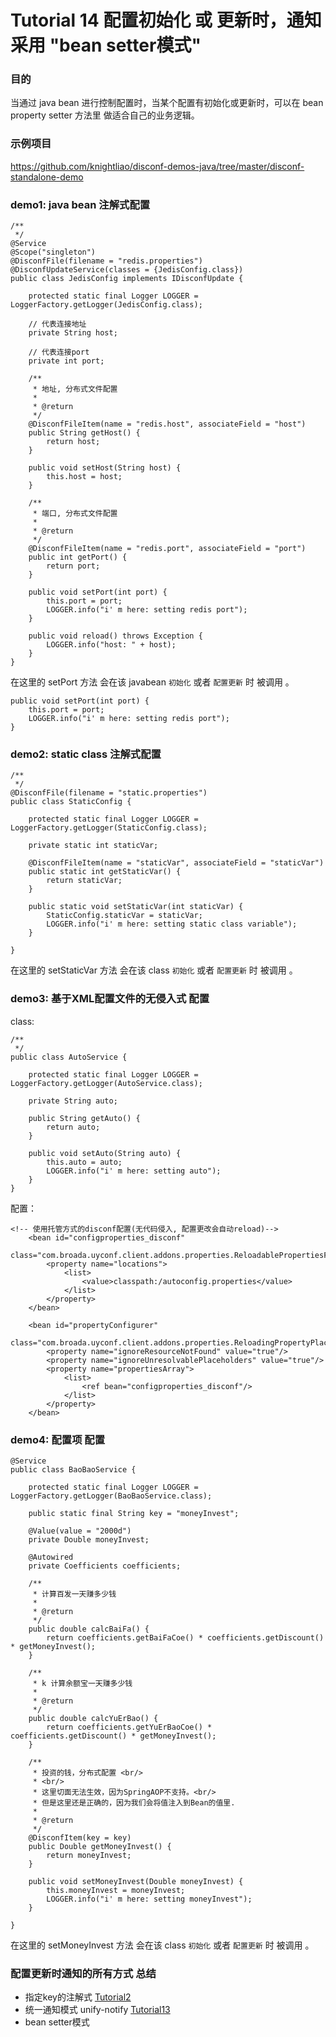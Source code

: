 Tutorial 14 配置初始化 或 更新时，通知采用 "bean setter模式"
=======

### 目的

当通过 java bean 进行控制配置时，当某个配置有初始化或更新时，可以在 bean property setter 方法里 做适合自己的业务逻辑。

### 示例项目

https://github.com/knightliao/disconf-demos-java/tree/master/disconf-standalone-demo

### demo1: java bean 注解式配置

    /**
     */
    @Service
    @Scope("singleton")
    @DisconfFile(filename = "redis.properties")
    @DisconfUpdateService(classes = {JedisConfig.class})
    public class JedisConfig implements IDisconfUpdate {
    
        protected static final Logger LOGGER = LoggerFactory.getLogger(JedisConfig.class);
    
        // 代表连接地址
        private String host;
    
        // 代表连接port
        private int port;
    
        /**
         * 地址, 分布式文件配置
         *
         * @return
         */
        @DisconfFileItem(name = "redis.host", associateField = "host")
        public String getHost() {
            return host;
        }
    
        public void setHost(String host) {
            this.host = host;
        }
    
        /**
         * 端口, 分布式文件配置
         *
         * @return
         */
        @DisconfFileItem(name = "redis.port", associateField = "port")
        public int getPort() {
            return port;
        }
    
        public void setPort(int port) {
            this.port = port;
            LOGGER.info("i' m here: setting redis port");
        }
    
        public void reload() throws Exception {
            LOGGER.info("host: " + host);
        }
    }

在这里的 setPort 方法 会在该 javabean `初始化` 或者 `配置更新` 时 被调用 。
    
    public void setPort(int port) {
        this.port = port;
        LOGGER.info("i' m here: setting redis port");
    }
    
    
### demo2: static class 注解式配置

    /**
     */
    @DisconfFile(filename = "static.properties")
    public class StaticConfig {
    
        protected static final Logger LOGGER = LoggerFactory.getLogger(StaticConfig.class);
    
        private static int staticVar;
    
        @DisconfFileItem(name = "staticVar", associateField = "staticVar")
        public static int getStaticVar() {
            return staticVar;
        }
    
        public static void setStaticVar(int staticVar) {
            StaticConfig.staticVar = staticVar;
            LOGGER.info("i' m here: setting static class variable");
        }
    
    }

在这里的 setStaticVar 方法 会在该 class `初始化` 或者 `配置更新` 时 被调用 。

### demo3: 基于XML配置文件的无侵入式 配置

class:

    /**
     */
    public class AutoService {
    
        protected static final Logger LOGGER = LoggerFactory.getLogger(AutoService.class);
    
        private String auto;
    
        public String getAuto() {
            return auto;
        }
    
        public void setAuto(String auto) {
            this.auto = auto;
            LOGGER.info("i' m here: setting auto");
        }
    }

配置：

    <!-- 使用托管方式的disconf配置(无代码侵入, 配置更改会自动reload)-->
        <bean id="configproperties_disconf"
              class="com.broada.uyconf.client.addons.properties.ReloadablePropertiesFactoryBean">
            <property name="locations">
                <list>
                    <value>classpath:/autoconfig.properties</value>
                </list>
            </property>
        </bean>
    
        <bean id="propertyConfigurer"
              class="com.broada.uyconf.client.addons.properties.ReloadingPropertyPlaceholderConfigurer">
            <property name="ignoreResourceNotFound" value="true"/>
            <property name="ignoreUnresolvablePlaceholders" value="true"/>
            <property name="propertiesArray">
                <list>
                    <ref bean="configproperties_disconf"/>
                </list>
            </property>
        </bean>

### demo4: 配置项 配置

    @Service
    public class BaoBaoService {
    
        protected static final Logger LOGGER = LoggerFactory.getLogger(BaoBaoService.class);
    
        public static final String key = "moneyInvest";
    
        @Value(value = "2000d")
        private Double moneyInvest;
    
        @Autowired
        private Coefficients coefficients;
    
        /**
         * 计算百发一天赚多少钱
         *
         * @return
         */
        public double calcBaiFa() {
            return coefficients.getBaiFaCoe() * coefficients.getDiscount() * getMoneyInvest();
        }
    
        /**
         * k 计算余额宝一天赚多少钱
         *
         * @return
         */
        public double calcYuErBao() {
            return coefficients.getYuErBaoCoe() * coefficients.getDiscount() * getMoneyInvest();
        }
    
        /**
         * 投资的钱，分布式配置 <br/>
         * <br/>
         * 这里切面无法生效，因为SpringAOP不支持。<br/>
         * 但是这里还是正确的，因为我们会将值注入到Bean的值里.
         *
         * @return
         */
        @DisconfItem(key = key)
        public Double getMoneyInvest() {
            return moneyInvest;
        }
    
        public void setMoneyInvest(Double moneyInvest) {
            this.moneyInvest = moneyInvest;
            LOGGER.info("i' m here: setting moneyInvest");
        }
    
    }

在这里的 setMoneyInvest 方法 会在该 class `初始化` 或者 `配置更新` 时 被调用 。

### 配置更新时通知的所有方式 总结

- 指定key的注解式 [Tutorial2](Tutorial2) 
- 统一通知模式 unify-notify [Tutorial13](Tutorial13-unify-notify)
- bean setter模式











